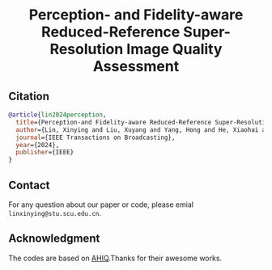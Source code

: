 <div align=center>
  
# Perception- and Fidelity-aware Reduced-Reference Super-Resolution Image Quality Assessment

</div>


## Citation
```bibtex
@article{lin2024perception,
  title={Perception-and Fidelity-aware Reduced-Reference Super-Resolution Image Quality Assessment},
  author={Lin, Xinying and Liu, Xuyang and Yang, Hong and He, Xiaohai and Chen, Honggang},
  journal={IEEE Transactions on Broadcasting},
  year={2024},
  publisher={IEEE}
}
```

## Contact
For any question about our paper or code, please emial `linxinying@stu.scu.edu.cn`.

## Acknowledgment
The codes are based on [AHIQ](https://github.com/IIGROUP/AHIQ).Thanks for their awesome works.
